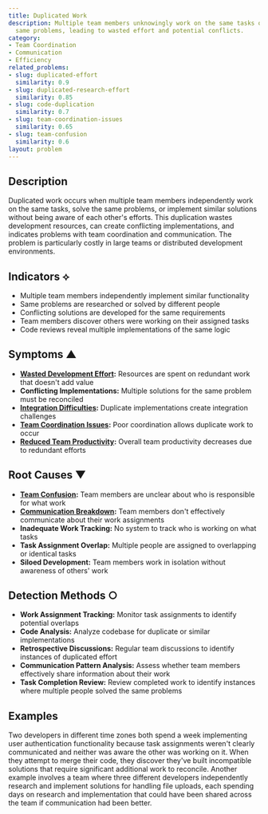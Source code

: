 ```yaml
---
title: Duplicated Work
description: Multiple team members unknowingly work on the same tasks or solve the
  same problems, leading to wasted effort and potential conflicts.
category:
- Team Coordination
- Communication
- Efficiency
related_problems:
- slug: duplicated-effort
  similarity: 0.9
- slug: duplicated-research-effort
  similarity: 0.85
- slug: code-duplication
  similarity: 0.7
- slug: team-coordination-issues
  similarity: 0.65
- slug: team-confusion
  similarity: 0.6
layout: problem
---
```


## Description

Duplicated work occurs when multiple team members independently work on the same tasks, solve the same problems, or implement similar solutions without being aware of each other's efforts. This duplication wastes development resources, can create conflicting implementations, and indicates problems with team coordination and communication. The problem is particularly costly in large teams or distributed development environments.

## Indicators ⟡

- Multiple team members independently implement similar functionality
- Same problems are researched or solved by different people
- Conflicting solutions are developed for the same requirements
- Team members discover others were working on their assigned tasks
- Code reviews reveal multiple implementations of the same logic

## Symptoms ▲

- **[Wasted Development Effort](wasted-development-effort.md):** Resources are spent on redundant work that doesn't add value
- **Conflicting Implementations:** Multiple solutions for the same problem must be reconciled
- **[Integration Difficulties](integration-difficulties.md):** Duplicate implementations create integration challenges
- **[Team Coordination Issues](team-coordination-issues.md):** Poor coordination allows duplicate work to occur
- **[Reduced Team Productivity](reduced-team-productivity.md):** Overall team productivity decreases due to redundant efforts

## Root Causes ▼

- **[Team Confusion](team-confusion.md):** Team members are unclear about who is responsible for what work
- **[Communication Breakdown](communication-breakdown.md):** Team members don't effectively communicate about their work assignments
- **Inadequate Work Tracking:** No system to track who is working on what tasks
- **Task Assignment Overlap:** Multiple people are assigned to overlapping or identical tasks
- **Siloed Development:** Team members work in isolation without awareness of others' work

## Detection Methods ○

- **Work Assignment Tracking:** Monitor task assignments to identify potential overlaps
- **Code Analysis:** Analyze codebase for duplicate or similar implementations
- **Retrospective Discussions:** Regular team discussions to identify instances of duplicated effort
- **Communication Pattern Analysis:** Assess whether team members effectively share information about their work
- **Task Completion Review:** Review completed work to identify instances where multiple people solved the same problems

## Examples

Two developers in different time zones both spend a week implementing user authentication functionality because task assignments weren't clearly communicated and neither was aware the other was working on it. When they attempt to merge their code, they discover they've built incompatible solutions that require significant additional work to reconcile. Another example involves a team where three different developers independently research and implement solutions for handling file uploads, each spending days on research and implementation that could have been shared across the team if communication had been better.